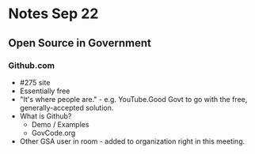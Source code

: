 # Notes Sep 22
## Open Source in Government

### Github.com
- #275 site 
- Essentially free
- "It's where people are." - e.g. YouTube.Good Govt to go with the free, generally-accepted solution.
- What is Github?
  - Demo / Examples
  - GovCode.org
- Other GSA user in room - added to organization right in this meeting.
